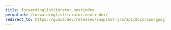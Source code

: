 ```yaml
---
title: forwardinglistiterator.nextindex
permalink: /forwardinglistiterator.nextindex/
redirect_to: https://guava.dev/releases/snapshot-jre/api/docs/com/google/common/collect/ForwardingListIterator.html#nextIndex--
---
```

